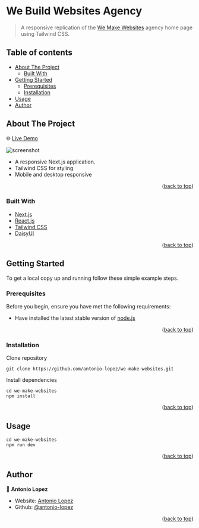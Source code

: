<div id="top"></div>

# We Build Websites Agency

> A responsive replication of the [We Make Websites](https://wemakewebsites.com/) agency home page using Tailwind CSS.

## Table of contents

- [About The Project](#about-the-project)
  - [Built With](#built-with)
- [Getting Started](#getting-started)
  - [Prerequisites](#prerequisites)
  - [Installation](#installation)
- [Usage](#usage)
- [Author](#author)

## About The Project

🌐 [Live Demo](https://we-make-websites.vercel.app/)

![screenshot](./public/homepage-screenshot.png)

- A responsive Next.js application.
- Tailwind CSS for styling
- Mobile and desktop responsive

<p align="right">(<a href="#top">back to top</a>)</p>

### Built With

- [Next.js](https://nextjs.org/)
- [React.js](https://reactjs.org/)
- [Tailwind CSS](https://tailwindcss.com/)
- [DaisyUI](https://daisyui.com/)

<p align="right">(<a href="#top">back to top</a>)</p>

## Getting Started

To get a local copy up and running follow these simple example steps.

### Prerequisites

Before you begin, ensure you have met the following requirements:

- Have installed the latest stable version of [node.js](https://nodejs.org/en/)

<p align="right">(<a href="#top">back to top</a>)</p>

### Installation

Clone repository

```
git clone https://github.com/antonio-lopez/we-make-websites.git
```

Install dependencies

```
cd we-make-websites
npm install
```

<p align="right">(<a href="#top">back to top</a>)</p>

## Usage

```
cd we-make-websites
npm run dev
```

<p align="right">(<a href="#top">back to top</a>)</p>

## Author

👤 **Antonio Lopez**

- Website: [Antonio Lopez](https://www.antoniolopez.me/)
- Github: [@antonio-lopez](https://github.com/antonio-lopez)

<p align="right">(<a href="#top">back to top</a>)</p>
